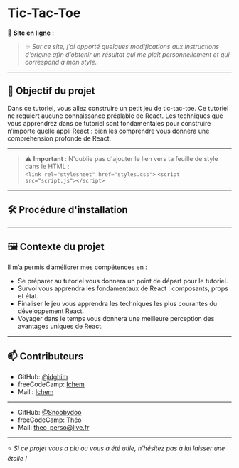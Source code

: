 # Tic-Tac-Toe

🔗 **Site en ligne** : []()

> ✨ *Sur ce site, j’ai apporté quelques modifications aux instructions d’origine afin d’obtenir un résultat qui me plaît personnellement et qui correspond à mon style.*

---

## 🎯 Objectif du projet

Dans ce tutoriel, vous allez construire un petit jeu de tic-tac-toe. Ce tutoriel ne requiert aucune connaissance préalable de React. Les techniques que vous apprendrez dans ce tutoriel sont fondamentales pour construire n’importe quelle appli React : bien les comprendre vous donnera une compréhension profonde de React.

---

> ⚠️ **Important** : N'oublie pas d'ajouter le lien vers ta feuille de style dans le HTML :  
> `<link rel="stylesheet" href="styles.css">`
> `<script src="script.js"></script>`

---

## 🛠️ Procédure d'installation



---

## 🖼️ Contexte du projet


Il m’a permis d’améliorer mes compétences en :

- Se préparer au tutoriel vous donnera un point de départ pour le tutoriel.
- Survol vous apprendra les fondamentaux de React : composants, props et état.
- Finaliser le jeu vous apprendra les techniques les plus courantes du développement React.
- Voyager dans le temps vous donnera une meilleure perception des avantages uniques de React.


---

## 📫 Contributeurs

- GitHub: [@idghim](https://github.com/idghim)  
- freeCodeCamp: [Ichem](https://www.freecodecamp.org/IchemD)
- Mail : [Ichem](ichemdghim@gmail.com)
---
- GitHub: [@Snoobydoo](https://github.com/Snoobydoo)
- freeCodeCamp: [Théo](https://www.freecodecamp.org/Snoobydoo)
- Mail: [theo_perso@live.fr](theo_perso@live.fr)

---

⭐ *Si ce projet vous a plu ou vous a été utile, n'hésitez pas à lui laisser une étoile !*
